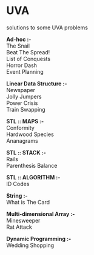 UVA
===

solutions to some UVA problems

<b>Ad-hoc :-</b><br>
The Snail<br>
Beat The Spread!<br>
List of Conquests<br>
Horror Dash<br>
Event Planning<br>

<b>Linear Data Structure :-</b><br>
Newspaper<br>
Jolly Jumpers<br>
Power Crisis<br>
Train Swapping<br>

<b>STL :: MAPS :- </b><br>
Conformity <br>
Hardwood Species<br>
Ananagrams<br>

<b> STL :: STACK :- </b><br>
Rails <br>
Parenthesis Balance <br>

<b>STL :: ALGORITHM :- </b><br>
ID Codes<br>

<b>String :- </b><br>
What is The Card<br>

<b>Multi-dimensional Array :- </b><br>
Minesweeper<br>
Rat Attack<br>

<b>Dynamic Programming :- </b><br>
Wedding Shopping<br>
